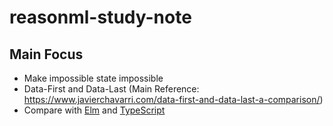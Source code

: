 # reasonml-study-note

## Main Focus
- Make impossible state impossible
- Data-First and Data-Last (Main Reference: https://www.javierchavarri.com/data-first-and-data-last-a-comparison/)
- Compare with [Elm](https://elm-lang.org/) and [TypeScript](https://www.typescriptlang.org/)
